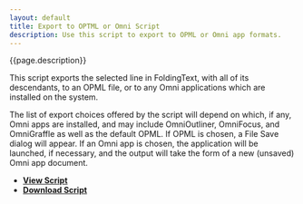 ```yaml
---
layout: default
title: Export to OPTML or Omni Script
description: Use this script to export to OPML or Omni app formats.
---
```


{{page.description}}

This script exports the selected line in FoldingText, with all of its descendants, to an OPML file, or to any Omni applications which are installed on the system.

The list of export choices offered by the script will depend on which, if any, Omni apps are installed, and may include OmniOutliner, OmniFocus, and OmniGraffle as well as the default OPML. If OPML is chosen, a File Save dialog will appear. If an Omni app is chosen, the application will be launched, if necessary, and the output will take the form of a new (unsaved) Omni app document.

- [**View Script**](https://github.com/RobTrew/tree-tools/tree/master/FoldingText%20scripts/Import%20Export)
- [**Download Script**](https://github.com/RobTrew/tree-tools/blob/master/FoldingText%20scripts/Import%20Export/FT2OMNI-018.scptd.zip?raw=true)